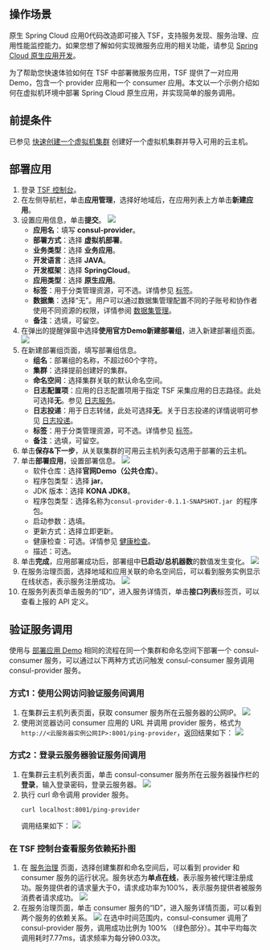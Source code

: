 ## 操作场景

原生 Spring Cloud 应用0代码改造即可接入 TSF，支持服务发现、服务治理、应用性能监控能力。如果您想了解如何实现微服务应用的相关功能，请参见 [Spring Cloud 原生应用开发](#building)。

为了帮助您快速体验如何在 TSF 中部署微服务应用，TSF 提供了一对应用 Demo，包含一个 provider 应用和一个 consumer 应用。本文以一个示例介绍如何在虚拟机环境中部署 Spring Cloud 原生应用，并实现简单的服务调用。

## 前提条件

已参见 [快速创建一个虚拟机集群](https://cloud.tencent.com/document/product/649/55498) 创建好一个虚拟机集群并导入可用的云主机。

[](id:building)
## 部署应用

1. 登录 [TSF 控制台](https://console.cloud.tencent.com/tsf/index)。
2. 在左侧导航栏，单击**应用管理**，选择好地域后，在应用列表上方单击**新建应用**。
3. 设置应用信息，单击**提交**。
   ![](https://qcloudimg.tencent-cloud.cn/raw/3c9664a3ad8e09ee60fbe46dcfcc340c.png)
   - **应用名**：填写 **consul-provider**。
   - **部署方式**：选择 **虚拟机部署**。
   - **业务类型**：选择 **业务应用**。
   - **开发语言**：选择 **JAVA**。
   - **开发框架**：选择 **SpringCloud**。
   - **应用类型**：选择 **原生应用**。
   - **标签**：用于分类管理资源，可不选。详情参见 [标签](https://cloud.tencent.com/document/product/649/53869)。
   - **数据集**：选择“无”。用户可以通过数据集管理配置不同的子账号和协作者使用不同资源的权限，详情参阅 [数据集管理](https://cloud.tencent.com/document/product/649/38326)。
   - **备注**：选填，可留空。
4. 在弹出的提醒弹窗中选择**使用官方Demo新建部署组**，进入新建部署组页面。
   ![](https://qcloudimg.tencent-cloud.cn/raw/397a105521f6d0cad136e7054b914c8c.png)
5. 在新建部署组页面，填写部署组信息。
   - **组名**：部署组的名称，不超过60个字符。
   - **集群**：选择提前创建好的集群。
   - **命名空间**：选择集群关联的默认命名空间。
   - **日志配置项**：应用的日志配置项用于指定 TSF 采集应用的日志路径。此处可选择**无**。参见 [日志服务](https://cloud.tencent.com/document/product/649/13697)。
   - **日志投递**：用于日志转储，此处可选择**无**。关于日志投递的详情说明可参见 [日志投递](https://cloud.tencent.com/document/product/649/43510)。
   - **标签**：用于分类管理资源，可不选。详情参见 [标签](https://cloud.tencent.com/document/product/649/53869)。
   - **备注**：选填，可留空。
6. 单击**保存&下一步**，从关联集群的可用云主机列表勾选用于部署的云主机。
7. 单击**部署应用**，设置部署信息。
   ![](https://qcloudimg.tencent-cloud.cn/raw/2b68e2409d34b0ad72b958bd44c7e770.png)
   - 软件仓库：选择**官网Demo（公共仓库）**。
   - 程序包类型：选择 **jar**。
   - JDK 版本：选择 **KONA JDK8**。
   - 程序包类型：选择名称为`consul-provider-0.1.1-SNAPSHOT.jar `的程序包。
   - 启动参数：选填。
   - 更新方式：选择立即更新。
   - 健康检查：可选。详情参见 [健康检查](https://cloud.tencent.com/document/product/649/15525)。
   - 描述：可选。
8. 单击**完成**，应用部署成功后，部署组中**已启动/总机器数**的数值发生变化。
![](https://qcloudimg.tencent-cloud.cn/raw/c216e554c443f4aae755b880c8e85196.png)
9. 在服务治理页面，选择地域和应用关联的命名空间后，可以看到服务实例显示在线状态，表示服务注册成功。
![](https://qcloudimg.tencent-cloud.cn/raw/77ddb2ba28aa37fc440ce3b8d1b9b1f8.png)
10. 在服务列表页单击服务的“ID”，进入服务详情页，单击**接口列表**标签页，可以查看上报的 API 定义。

## 验证服务调用

使用与 [部署应用 Demo]() 相同的流程在同一个集群和命名空间下部署一个 consul-consumer 服务，可以通过以下两种方式访问触发  consul-consumer 服务调用  consul-provider 服务。

### 方式1：使用公网访问验证服务间调用

1. 在集群云主机列表页面，获取 consumer 服务所在云服务器的公网IP。
![](https://qcloudimg.tencent-cloud.cn/raw/595b537823a3ec75324d51ee52b9e577.png)
2. 使用浏览器访问 consumer 应用的 URL 并调用 provider 服务，格式为`http://<云服务器实例公网IP>:8001/ping-provider`，返回结果如下：
   ![](https://qcloudimg.tencent-cloud.cn/raw/1db530654c9c8b62846758cbd30ab2dc.png)





### 方式2：登录云服务器验证服务间调用

1. 在集群云主机列表页面，单击 consul-consumer 服务所在云服务器操作栏的**登录**，输入登录密码，登录云服务器。
![](https://qcloudimg.tencent-cloud.cn/raw/950b6624b5f64cb55e1dc4a8af38b185.png)
2. 执行 curl 命令调用 provider 服务。
   ```
   curl localhost:8001/ping-provider
   ```
   调用结果如下：
   ![](https://qcloudimg.tencent-cloud.cn/raw/89f6a261ac71778e42c9ad531a4aa11e.png)

   

### 在 TSF 控制台查看服务依赖拓扑图

1. 在 [服务治理](https://console.cloud.tencent.com/tsf/service) 页面，选择创建集群和命名空间后，可以看到 provider 和 consumer 服务的运行状况。服务状态为**单点在线**，表示服务被代理注册成功。服务提供者的请求量大于0，请求成功率为100%，表示服务提供者被服务消费者请求成功。
![](https://qcloudimg.tencent-cloud.cn/raw/bf5677ec7b6bdfe9e394a9e743493bc2.png)
2. 在服务治理页面，单击 consumer 服务的“ID”，进入服务详情页面，可以看到两个服务的依赖关系。
   ![](https://qcloudimg.tencent-cloud.cn/raw/c3336914dfca7be6bddbd18476241750.png)
   在选中时间范围内，consul-consumer 调用了 consul-provider 服务，调用成功比例为 100% （绿色部分）。其中平均每次调用耗时7.77ms，请求频率为每分钟0.03次。




